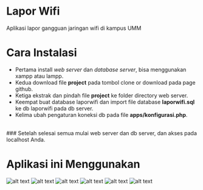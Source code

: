 # Lapor Wifi
Aplikasi lapor gangguan jaringan wifi di kampus UMM

# Cara Instalasi
- Pertama install _web server_ dan _database server_, bisa menggunakan xampp atau lampp.<br>
- Kedua download file **project** pada tombol clone or download pada page github.<br>
- Ketiga ekstrak dan pindah file **project** ke folder directory web server.<br>
- Keempat buat database laporwifi dan import file database **laporwifi.sql** ke db laporwifi pada db server.<br>
- Kelima ubah pengaturan koneksi db pada file __apps/konfigurasi.php__.<br>
<br>
### Setelah selesai semua mulai web server dan db server, dan akses pada localhost Anda.<br>

# Aplikasi ini Menggunakan

![alt text](https://pngimage.net/wp-content/uploads/2018/06/jquery-logo-png-4.png "Jquery")
![alt text](http://www.pngmart.com/files/7/PHP-Transparent-PNG.png "PHP")
![alt text](https://upload.wikimedia.org/wikipedia/commons/6/61/HTML5_logo_and_wordmark.svg "HTML")
![alt text](https://upload.wikimedia.org/wikipedia/id/a/a9/MySQL.png "MySQL")
![alt text](http://pluspng.com/img-png/logo-javascript-png-file-javascript-logo-png-1052.png "Javascript")
![alt text](https://syndicode.com/wp-content/uploads/2018/01/Bootrap4-arrived-e1516612818493.png "Bootstrap")



